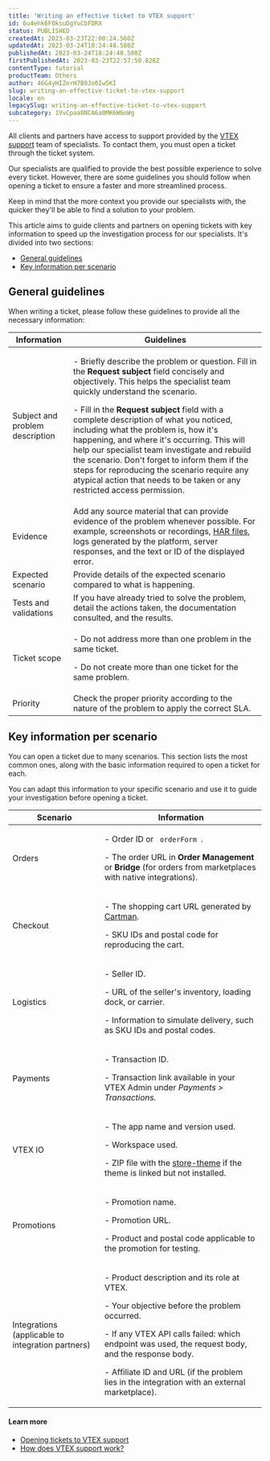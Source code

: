 ```yaml
---
title: 'Writing an effective ticket to VTEX support'
id: 6u4ehk6F0ksuDgYuCbFDRX
status: PUBLISHED
createdAt: 2023-03-23T22:00:24.560Z
updatedAt: 2023-03-24T18:24:48.580Z
publishedAt: 2023-03-24T18:24:48.580Z
firstPublishedAt: 2023-03-23T22:57:50.828Z
contentType: tutorial
productTeam: Others
author: 46G4yHIZerH7B9Jo0Iw5KI
slug: writing-an-effective-ticket-to-vtex-support
locale: en
legacySlug: writing-an-effective-ticket-to-vtex-support
subcategory: 1VvCpaa8NCA6a0MK6W6oWg
---
```


All clients and partners have access to support provided by the [VTEX support](https://help.vtex.com/en/faq/como-funciona-o-suporte-da-vtex--3kACEfni4m8Yxa1vnf2ebe) team of specialists. To contact them, you must open a ticket through the ticket system.

Our specialists are qualified to provide the best possible experience to solve every ticket. However, there are some guidelines you should follow when opening a ticket to ensure a faster and more streamlined process.

Keep in mind that the more context you provide our specialists with, the quicker they'll be able to find a solution to your problem.

This article aims to guide clients and partners on opening tickets with key information to speed up the investigation process for our specialists. It's divided into two sections:

- [General guidelines](#general-guidelines)
- [Key information per scenario](#key-information-per-scenario)

## General guidelines

When writing a ticket, please follow these guidelines to provide all the necessary information:

| Information | Guidelines |
| ----------- | ----------- |
| Subject and problem description | <p> - Briefly describe the problem or question. Fill in the **Request subject** field concisely and objectively. This helps the specialist team quickly understand the scenario.</p> <p> - Fill in the **Request subject** field with a complete description of what you noticed, including what the problem is, how it's happening, and where it's occurring. This will help our specialist team investigate and rebuild the scenario. Don't forget to inform them if the steps for reproducing the scenario require any atypical action that needs to be taken or any restricted access permission. </p>  |
| Evidence | Add any source material that can provide evidence of the problem whenever possible. For example, screenshots or recordings, [HAR files](https://help.vtex.com/en/tutorial/gerar-arquivo-har-para-debugar-problemas-na-loja--15xVlw8nuakk2k6Cao4k2Q), logs generated by the platform, server responses, and the text or ID of the displayed error. |
| Expected scenario | Provide details of the expected scenario compared to what is happening. |
| Tests and validations | If you have already tried to solve the problem, detail the actions taken, the documentation consulted, and the results. |
| Ticket scope | <p> - Do not address more than one problem in the same ticket. </p> <p> - Do not create more than one ticket for the same problem. </p> |
| Priority | Check the proper priority according to the nature of the problem to apply the correct SLA. |

## Key information per scenario

You can open a ticket due to many scenarios. This section lists the most common ones, along with the basic information required to open a ticket for each.

You can adapt this information to your specific scenario and use it to guide your investigation before opening a ticket.

| Scenario | Information |
| ----------- | ----------- |
| Orders | <p> - Order ID or <code> orderForm </code>. </p> <p> - The order URL in <strong> Order Management </strong> or <strong> Bridge </strong> (for orders from marketplaces with native integrations). </p> |
| Checkout | <p> - The shopping cart URL generated by <a href="https://help.vtex.com/en/tutorial/configurar-o-cartman--1ACMTStZYkMqB0lTgwg451">Cartman</a>. </p> <p> - SKU IDs and postal code for reproducing the cart. </p>
| Logistics | <p> - Seller ID. </p> <p> - URL of the seller's inventory, loading dock, or carrier. </p> <p> - Information to simulate delivery, such as SKU IDs and postal codes. </p> |
| Payments | <p> - Transaction ID. </p> <p> - Transaction link available in your VTEX Admin under <em> Payments > Transactions. </em> </p>
| VTEX IO | <p> - The app name and version used. </p> <p> - Workspace used. </p> <p> - ZIP file with the <a href="https://developers.vtex.com/docs/guides/vtex-io-documentation-3-settingyourstoretheme">store-theme</a> if the theme is linked but not installed. </p> |
| Promotions | <p> - Promotion name. </p> <p> - Promotion URL. </p> <p> - Product and postal code applicable to the promotion for testing. </p> |
| Integrations (applicable to integration partners) | <p> - Product description and its role at VTEX. </p> <p> - Your objective before the problem occurred. </p> <p> - If any VTEX API calls failed: which endpoint was used, the request body, and the response body. </p> <p> - Affiliate ID and URL (if the problem lies in the integration with an external marketplace). </p>

#### Learn more

- [Opening tickets to VTEX support](https://help.vtex.com/en/tutorial/abrir-chamados-para-o-suporte-vtex--16yOEqpO32UQYygSmMSSAM)
- [How does VTEX support work?](https://help.vtex.com/en/faq/como-funciona-o-suporte-da-vtex--3kACEfni4m8Yxa1vnf2ebe)

